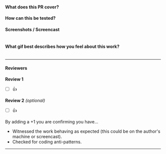 #### What does this PR cover?


#### How can this be tested?


#### Screenshots / Screencast
![]()


#### What gif best describes how you feel about this work?
![]()

---

#### Reviewers

**Review 1**
- [ ] :+1:

**Review 2** _(optional)_
- [ ] :+1:


By adding a +1 you are confirming you have...
- Witnessed the work behaving as expected (this could be on the author's machine or screencast).
- Checked for coding anti-patterns.

---
